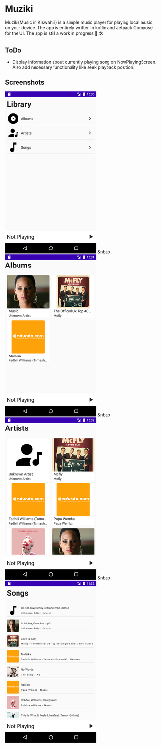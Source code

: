 # Muziki
Muziki(Music in Kiswahili) is a simple music player for playing local music on your device. The app is entirely written in kotlin and Jetpack Compose for the UI.
The app is still a work in progress :construction: :hammer_and_wrench:

## ToDo
- Display information about currently playing song on NowPlayingScreen. Also add necessary functionality like seek playback position.

## Screenshots
<img src="screenshots/home.png" width=300> &nbsp <img src="screenshots/albums.png" width=300> &nbsp <img src="screenshots/artists.png" width=300> &nbsp <img src="screenshots/songs.png" width=300>

